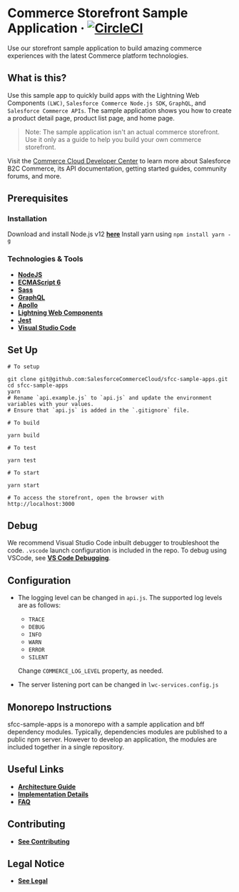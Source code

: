 # Commerce Storefront Sample Application &middot; [![CircleCI][circleci-image]][circleci-url]

Use our storefront sample application to build amazing commerce experiences with the latest Commerce platform technologies.

## What is this?

Use this sample app to quickly build apps with the Lightning Web Components `(LWC)`, `Salesforce Commerce Node.js SDK`, `GraphQL`, and `Salesforce Commerce APIs`. The sample application shows you how to create a product detail page, product list page, and home page. 

> Note: The sample application isn't an actual commerce storefront. Use it only as a guide to help you build your own commerce storefront. 

Visit the [Commerce Cloud Developer Center](https://developer.commercecloud.com/) to learn more about Salesforce B2C Commerce, its API documentation, getting started guides, community forums, and more.

## Prerequisites

### Installation
Download and install Node.js v12 **[here](https://nodejs.org/en/download/)**
Install yarn using `npm install yarn -g`

### Technologies & Tools
* **[NodeJS](https://nodejs.org/en/docs/)**
* **[ECMAScript 6](https://hacks.mozilla.org/category/es6-in-depth/)**
* **[Sass](https://sass-lang.com/guide)**
* **[GraphQL](https://graphql.org/learn/)**
* **[Apollo](https://www.apollographql.com/docs/tutorial/introduction/)**
* **[Lightning Web Components](https://lwc.dev/)**
* **[Jest](https://jestjs.io/docs/en/getting-started)**
* **[Visual Studio Code](https://code.visualstudio.com/docs)**

## Set Up

    # To setup

    git clone git@github.com:SalesforceCommerceCloud/sfcc-sample-apps.git
    cd sfcc-sample-apps
    yarn
    # Rename `api.example.js` to `api.js` and update the environment variables with your values.
    # Ensure that `api.js` is added in the `.gitignore` file.

    # To build

    yarn build

    # To test

    yarn test

    # To start

    yarn start

    # To access the storefront, open the browser with http://localhost:3000

## Debug

We recommend Visual Studio Code inbuilt debugger to troubleshoot the code. `.vscode` launch configuration is included in the repo. To debug using VSCode, see **[VS Code Debugging](https://code.visualstudio.com/docs/editor/debugging)**.

## Configuration
* The logging level can be changed in `api.js`. The supported log levels are as follows:

    * `TRACE`
    * `DEBUG`
    * `INFO`
    * `WARN`
    * `ERROR`
    * `SILENT`

    Change `COMMERCE_LOG_LEVEL` property, as needed.
* The server listening port can be changed in `lwc-services.config.js`

## Monorepo Instructions

sfcc-sample-apps is a monorepo with a sample application and bff dependency modules. Typically, dependencies modules are published to a public npm server. However to develop an application, the modules are included together in a single repository.

## Useful Links

* **[Architecture Guide](docs/architecture.md)**
* **[Implementation Details](IMPLEMENTATION_DETAILS.md)**
* **[FAQ](FAQ.md)**

## Contributing

* **[See Contributing](CONTRIBUTING.md)**

## Legal Notice

* **[See Legal](LEGAL.md)**

<!-- Markdown link & img dfn's -->
[circleci-image]: https://circleci.com/gh/SalesforceCommerceCloud/sfcc-sample-apps.svg?style=shield&circle-token=f34a55a59d7dfc30402e719996edf10092780b66
[circleci-url]: https://circleci.com/gh/SalesforceCommerceCloud/sfcc-sample-apps
